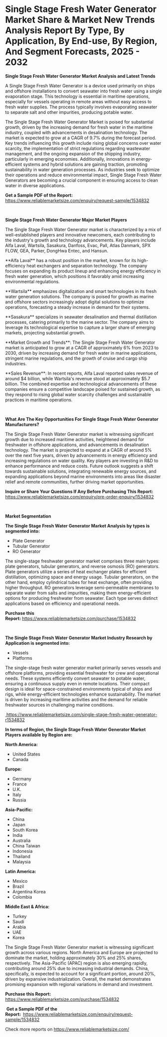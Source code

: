 <p><h1>Single Stage Fresh Water Generator Market Share & Market New Trends Analysis Report By Type, By Application, By End-use, By Region, And Segment Forecasts, 2025 - 2032</h1></p><p><strong>Single Stage Fresh Water Generator Market Analysis and Latest Trends</strong></p>
<p><p>A Single Stage Fresh Water Generator is a device used primarily on ships and offshore installations to convert seawater into fresh water using a single evaporation stage. This technology is essential in maritime operations, especially for vessels operating in remote areas without easy access to fresh water supplies. The process typically involves evaporating seawater to separate salt and other impurities, producing potable water.</p><p>The Single Stage Fresh Water Generator Market is poised for substantial growth, driven by the increasing demand for fresh water in the maritime industry, coupled with advancements in desalination technology. The market is expected to grow at a CAGR of 9.7% during the forecast period. Key trends influencing this growth include rising global concerns over water scarcity, the implementation of strict regulations regarding wastewater management, and the ongoing expansion of the shipping industry, particularly in emerging economies. Additionally, innovations in energy-efficient systems and hybrid solutions are gaining traction, promoting sustainability in water generation processes. As industries seek to optimize their operations and reduce environmental impact, Single Stage Fresh Water Generators are becoming a crucial component in ensuring access to clean water in diverse applications.</p></p>
<p><strong>Get a Sample PDF of the Report:&nbsp;</strong> <a href="https://www.reliablemarketsize.com/enquiry/request-sample/1534832?utm_campaign=3220&utm_medium=2&utm_source=Github&utm_content=ia&utm_term=08042025&utm_id=single-stage-fresh-water-generator">https://www.reliablemarketsize.com/enquiry/request-sample/1534832</a></p>
<p>&nbsp;</p>
<p><strong>Single Stage Fresh Water Generator Major Market Players</strong></p>
<p><p>The Single Stage Fresh Water Generator market is characterized by a mix of well-established players and innovative newcomers, each contributing to the industry's growth and technology advancements. Key players include Alfa Laval, Wartsila, Sasakura, Danfoss, Evac, Pall, Atlas Danmark, SPX FLOW, GEA, Parker, DongHwa Entec, and Hansun.</p><p>**Alfa Laval** has a robust position in the market, known for its high-efficiency heat exchangers and separation technology. The company focuses on expanding its product lineup and enhancing energy efficiency in fresh water generation, which positions it favorably amid increasing environmental regulations.</p><p>**Wartsila** emphasizes digitalization and smart technologies in its fresh water generation solutions. The company is poised for growth as marine and offshore sectors increasingly adopt digital solutions to optimize operations, forecasting a steady increase in demand for their systems.</p><p>**Sasakura** specializes in seawater desalination and thermal distillation processes, catering primarily to the marine sector. The company aims to leverage its technological expertise to capture a larger share of emerging markets, projecting substantial growth.</p><p>**Market Growth and Trends**: The Single Stage Fresh Water Generator market is anticipated to grow at a CAGR of approximately 6% from 2023 to 2030, driven by increasing demand for fresh water in marine applications, stringent marine regulations, and the growth of cruise and cargo ship industries.</p><p>**Sales Revenue**: In recent reports, Alfa Laval reported sales revenue of around $4 billion, while Wartsila's revenue stood at approximately $5.7 billion. The combined expertise and technological advancements of these companies ensure a competitive landscape poised for sustained growth, as they respond to rising global water scarcity challenges and sustainable practices in maritime operations.</p></p>
<p>&nbsp;</p>
<p><strong>What Are The Key Opportunities For Single Stage Fresh Water Generator Manufacturers?</strong></p>
<p><p>The Single Stage Fresh Water Generator market is witnessing significant growth due to increased maritime activities, heightened demand for freshwater in offshore applications, and advancements in desalination technology. The market is projected to expand at a CAGR of around 5% over the next five years, driven by advancements in energy efficiency and increasing regulations on water quality. Key players are investing in R&D to enhance performance and reduce costs. Future outlook suggests a shift towards sustainable solutions, integrating renewable energy sources, and expanding applications beyond marine environments into areas like disaster relief and remote communities, further driving market opportunities.</p></p>
<p><strong>Inquire or Share Your Questions If Any Before Purchasing This Report:</strong> <a href="https://www.reliablemarketsize.com/enquiry/pre-order-enquiry/1534832?utm_campaign=3220&utm_medium=2&utm_source=Github&utm_content=ia&utm_term=08042025&utm_id=single-stage-fresh-water-generator">https://www.reliablemarketsize.com/enquiry/pre-order-enquiry/1534832</a></p>
<p>&nbsp;</p>
<p><strong>Market Segmentation</strong></p>
<p><strong>The Single Stage Fresh Water Generator Market Analysis by types is segmented into:</strong></p>
<p><ul><li>Plate Generator</li><li>Tubular Generator</li><li>RO Generator</li></ul></p>
<p><p>The single-stage freshwater generator market comprises three main types: plate generators, tubular generators, and reverse osmosis (RO) generators. Plate generators utilize a series of heat exchanger plates for efficient distillation, optimizing space and energy usage. Tubular generators, on the other hand, employ cylindrical tubes for heat exchange, often providing higher throughput. RO generators leverage semi-permeable membranes to separate water from salts and impurities, making them energy-efficient options for producing freshwater from seawater. Each type serves distinct applications based on efficiency and operational needs.</p></p>
<p><strong>Purchase this Report:&nbsp;</strong><a href="https://www.reliablemarketsize.com/purchase/1534832?utm_campaign=3220&utm_medium=2&utm_source=Github&utm_content=ia&utm_term=08042025&utm_id=single-stage-fresh-water-generator">https://www.reliablemarketsize.com/purchase/1534832</a></p>
<p>&nbsp;</p>
<p><strong>The Single Stage Fresh Water Generator Market Industry Research by Application is segmented into:</strong></p>
<p><ul><li>Vessels</li><li>Platforms</li></ul></p>
<p><p>The single-stage fresh water generator market primarily serves vessels and offshore platforms, providing essential freshwater for crew and operational needs. These systems efficiently convert seawater to potable water, ensuring a continuous supply even in remote locations. Their compact design is ideal for space-constrained environments typical of ships and rigs, while energy-efficient technologies enhance sustainability. The market is driven by increasing maritime activities and the demand for reliable freshwater sources in challenging marine conditions.</p></p>
<p><a href="https://www.reliablemarketsize.com/single-stage-fresh-water-generator-r1534832?utm_campaign=3220&utm_medium=2&utm_source=Github&utm_content=ia&utm_term=08042025&utm_id=single-stage-fresh-water-generator">&nbsp;https://www.reliablemarketsize.com/single-stage-fresh-water-generator-r1534832</a></p>
<p><strong>In terms of Region, the Single Stage Fresh Water Generator Market Players available by Region are:</strong></p>
<p>
    <p> <strong> North America: </strong>
        <ul>
            <li>United States</li>
            <li>Canada</li>
        </ul>
        </p> 
    <p> <strong> Europe: </strong>
        <ul>
            <li>Germany</li>
            <li>France</li>
            <li>U.K.</li>
            <li>Italy</li>
            <li>Russia</li>
        </ul>
        </p> 
    <p> <strong> Asia-Pacific: </strong>
        <ul>
            <li>China</li>
            <li>Japan</li>
            <li>South Korea</li>
            <li>India</li>
            <li>Australia</li>
            <li>China Taiwan</li>
            <li>Indonesia</li>
            <li>Thailand</li>
            <li>Malaysia</li>
        </ul>
        </p> 
    <p> <strong> Latin America: </strong>
        <ul>
            <li>Mexico</li>
            <li>Brazil</li>
            <li>Argentina Korea</li>
            <li>Colombia</li>
        </ul>
        </p> 
    <p> <strong> Middle East & Africa: </strong>
        <ul>
            <li>Turkey</li>
            <li>Saudi</li>
            <li>Arabia</li>
            <li>UAE</li>
            <li>Korea</li>
        </ul>
    </p>
    </p>
<p><p>The Single Stage Fresh Water Generator market is witnessing significant growth across various regions. North America and Europe are projected to dominate the market, holding approximately 30% and 25% shares, respectively. The Asia-Pacific (APAC) region is also emerging rapidly, contributing around 25% due to increasing industrial demands. China, specifically, is expected to account for a significant portion, around 20%, driven by expansive industrialization. Overall, the market demonstrates promising expansion with regional variations in demand and investment.</p></p>
<p><strong>Purchase this Report: </strong><a href="https://www.reliablemarketsize.com/purchase/1534832?utm_campaign=3220&utm_medium=2&utm_source=Github&utm_content=ia&utm_term=08042025&utm_id=single-stage-fresh-water-generator">https://www.reliablemarketsize.com/purchase/1534832</a></p>
<p>&nbsp;<strong>Get a Sample PDF of the Report:&nbsp;&nbsp;</strong><a href="https://www.reliablemarketsize.com/enquiry/request-sample/1534832?utm_campaign=3220&utm_medium=2&utm_source=Github&utm_content=ia&utm_term=08042025&utm_id=single-stage-fresh-water-generator">https://www.reliablemarketsize.com/enquiry/request-sample/1534832</a></p>
<p><strong></strong></p>
<p>Check more reports on <a href="https://www.reliablemarketsize.com/?utm_campaign=3220&utm_medium=2&utm_source=Github&utm_content=ia&utm_term=08042025&utm_id=single-stage-fresh-water-generator">https://www.reliablemarketsize.com/</a></p>